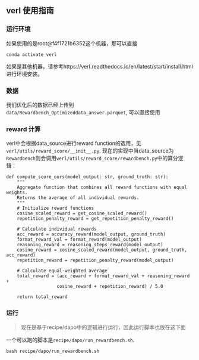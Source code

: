 ## verl 使用指南

### 运行环境
如果使用的是root@f4f1721b6352这个机器，那可以直接
```
conda activate verl
```
如果是其他机器，请参考https://verl.readthedocs.io/en/latest/start/install.html进行环境安装。

### 数据
我们优化后的数据已经上传到`data/Rewardbench_Optimizeddata_answer.parquet`, 可以直接使用

### reward 计算
verl中会根据data_source进行reward function的选用，见`verl/utils/reward_score/__init__.py`.
现在的实现中当data_source为`Rewardbench`则会调用`verl/utils/reward_score/rewardbench.py`中的算分逻辑：
```
def compute_score_ours(model_output: str, ground_truth: str):
    """
    Aggregate function that combines all reward functions with equal weights.
    Returns the average of all individual rewards.
    """
    # Initialize reward functions
    cosine_scaled_reward = get_cosine_scaled_reward()
    repetition_penalty_reward = get_repetition_penalty_reward()
    
    # Calculate individual rewards
    acc_reward = accuracy_reward(model_output, ground_truth)
    format_reward_val = format_reward(model_output)
    reasoning_reward = reasoning_steps_reward(model_output)
    cosine_reward = cosine_scaled_reward(model_output, ground_truth, acc_reward)
    repetition_reward = repetition_penalty_reward(model_output)
    
    # Calculate equal-weighted average
    total_reward = (acc_reward + format_reward_val + reasoning_reward + 
                   cosine_reward + repetition_reward) / 5.0
    
    return total_reward 
```

### 运行
> 现在是基于recipe/dapo中的逻辑进行运行，因此运行脚本也放在这下面

一个可以跑的脚本是`recipe/dapo/run_rewardbench.sh`.

```
bash recipe/dapo/run_rewardbench.sh
```

